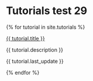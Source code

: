 ---
---
# Tutorials test 29

{% for tutorial in site.tutorials %}
  <p><a href="{{ tutorial.url }}">{{ tutorial.title }}</a></p>
  <p>{{ tutorial.description }}</p>
  <p>{{ tutorial.last_update }}</p>
  <p></p>
{% endfor %}
